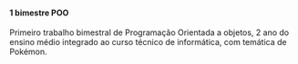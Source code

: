 #### 1 bimestre POO
Primeiro trabalho bimestral de Programação Orientada a objetos, 2 ano do ensino médio integrado ao curso técnico de informática, com temática de Pokémon.